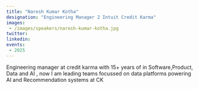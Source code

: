```yaml
---
title: "Naresh Kumar Kotha"
designation: "Engineering Manager 2 Intuit Credit Karma"
images:
 - /images/speakers/naresh-kumar-kotha.jpg
twitter: 
linkedin: 
events:
 - 2025
---
```


Engineering manager at credit karma with 15+ years of in Software,Product, Data and AI , now I am leading teams focussed on data platforms powering AI and Recommendation systems at CK 